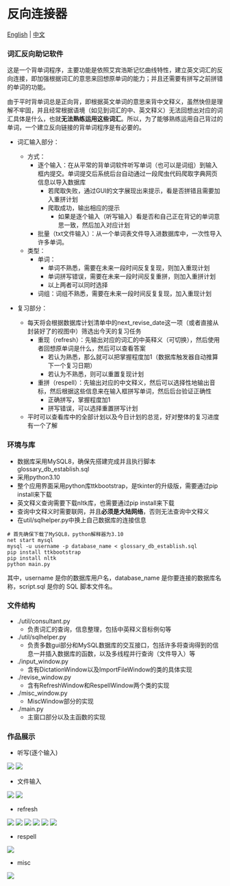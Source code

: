 # 反向连接器
[English](README_EN.md) | [中文](README.md)

### 词汇反向助记软件
这是一个背单词程序，主要功能是依照艾宾浩斯记忆曲线特性，建立英文词汇的反向连接，即加强根据词汇的意思来回想原单词的能力；并且还需要有拼写之前拼错的单词的功能。

由于平时背单词总是正向背，即根据英文单词的意思来背中文释义，虽然快但是理解不牢固，并且经常根据语境（如见到词汇的中、英文释义）无法回想出对应的词汇具体是什么，也就**无法熟练运用这些词汇**。所以，为了能够熟练运用自己背过的单词，一个建立反向链接的背单词程序是有必要的。

- 词汇输入部分：
    -  方式：
        - 逐个输入：在从平常的背单词软件听写单词（也可以是词组）到输入框内提交。单词提交后系统后台自动通过一段爬虫代码爬取字典网页信息以导入数据库
           - 若爬取失败，通过GUI的文字展现出来提示，看是否拼错且需要加入重拼计划
           - 爬取成功，输出相应的提示
               - 如果是逐个输入（听写输入）看是否和自己正在背记的单词意思一致，然后加入对应计划
        - 批量（txt文件输入）：从一个单词表文件导入进数据库中，一次性导入许多单词。
    -  类型：
        - 单词：
            - 单词不熟悉，需要在未来一段时间反复复现，则加入重现计划
            - 单词拼写错误，需要在未来一段时间反复重拼，则加入重拼计划
            - 以上两者可以同时选择
        - 词组：词组不熟悉，需要在未来一段时间反复复现，加入重现计划
    
- 复习部分：
    - 每天将会根据数据库计划清单中的next_revise_date这一项（或者直接从封装好了的视图中）筛选出今天的复习任务
        - 重现（refresh）：先输出对应的词汇的中英释义（可切换），然后使用者回想原单词是什么，然后可以查看答案
            - 若认为熟悉，那么就可以把掌握程度加1（数据库触发器自动推算下一个复习日期）
            - 若认为不熟悉，则可以重置复现计划
        - 重拼（respell）：先输出对应的中文释义，然后可以选择性地输出音标，然后根据这些信息来在输入框拼写单词，然后后台验证正确性
          - 正确拼写，掌握程度加1
          - 拼写错误，可以选择重置拼写计划
    - 平时可以查看库中的全部计划以及今日计划的总览，好对整体的复习进度有一个了解


### 环境与库
- 数据库采用MySQL8，确保先搭建完成并且执行脚本glossary_db_establish.sql
- 采用python3.10
- 整个应用界面采用python库ttkbootstrap，是tkinter的升级版，需要通过pip install来下载
- 英文释义查询需要下载nltk库，也需要通过pip install来下载
- 查询中文释义时需要联网，并且**必须是大陆网络**，否则无法查询中文释义
- 在util/sqlhelper.py中换上自己数据库的连接信息
```shell
# 首先确保下载了MySQL8，python解释器为3.10
net start mysql
mysql -u username -p database_name < glossary_db_establish.sql
pip install ttkbootstrap
pip install nltk
python main.py
```
其中，username 是你的数据库用户名，database_name 是你要连接的数据库名称，script.sql 是你的 SQL 脚本文件名。

### 文件结构
- ./util/consultant.py
  - 负责词汇的查询，信息整理，包括中英释义音标例句等
- ./util/sqlhelper.py
  - 负责多数gui部分和MySQL数据库的交互接口，包括许多将查询得到的信息一并插入数据库的函数，以及多线程并行查询（文件导入）等
- ./input_window.py
  - 含有DictationWindow以及ImportFileWindow的类的具体实现
- ./revise_window.py
  - 含有RefreshWindow和RespellWindow两个类的实现  
- ./misc_window.py
  - MiscWindow部分的实现
- ./main.py
  - 主窗口部分以及主函数的实现

### 作品展示

- 听写(逐个输入)

![](./showcase/photo_2023-07-17_16-48-30.jpg)
![](./showcase/photo_2023-07-17_16-48-32.jpg)

- 文件输入

![](./showcase/photo_2023-07-17_16-48-34.jpg)
![](./showcase/photo_2023-07-17_16-48-35.jpg)

- refresh

![](./showcase/refresh_init.png)
![](./showcase/limber_en.png)
![](./showcase/limber_cn.png)
![](./showcase/limber_misc.png)
![](./showcase/disagreeable_misc.png)
![](./showcase/refresh_misc_phrase.png)

- respell

![](./showcase/respell_.png)

- misc

![](./showcase/photo_2023-07-17_16-48-36.jpg)